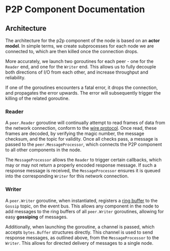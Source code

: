 # P2P Component Documentation

## Architecture

The architecture for the p2p component of the node is based on an **actor model**. In simple terms, we create subprocesses for each node we are connected to, which are then killed once the connection drops.

More accurately, we launch two goroutines for each peer - one for the `Reader` end, and one for the `Writer` end. This allows us to fully decouple both directions of I/O from each other, and increase throughput and reliability.

If one of the goroutines encounters a fatal error, it drops the connection, and propagates the error upwards. The error will subsequently trigger the killing of the related goroutine.

### Reader

A `peer.Reader` goroutine will continually attempt to read frames of data from the network connection, conform to the [wire protocol](./wire.md). Once read, these frames are decoded, by verifying the magic number, the message checksum, and the topic for validity. Once all checks pass, a message is passed to the `peer.MessageProcessor`, which connects the P2P component to all other components in the node.

The `MessageProcessor` allows the `Reader` to trigger certain callbacks, which may or may not return a properly encoded response message. If such a response message is received, the `MessageProcessor` ensures it is queued into the corresponding `Writer` for this network connection.

### Writer

A `peer.Writer` goroutine, when instantiated, registers a [ring buffer](../util/container/ring/) to the `Gossip` topic, on the event bus. This allows any component in the node to add messages to the ring buffers of all `peer.Writer` goroutines, allowing for easy **gossiping** of messages.

Additionally, when launching the goroutine, a channel is passed, which accepts `bytes.Buffer` structures directly. This channel is used to send response messages, as outlined above, from the `MessageProcessor` to the `Writer`. This allows for directed delivery of messages to a single node.

